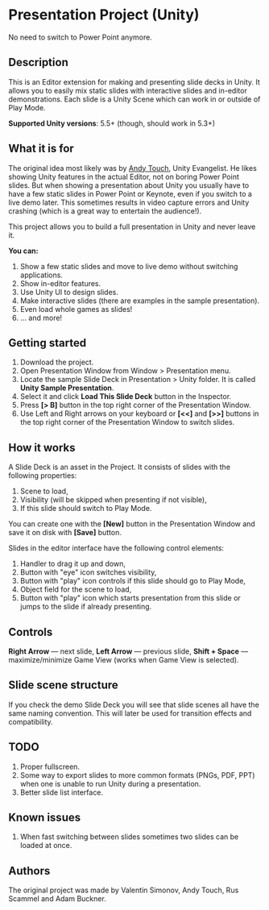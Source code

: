 # Presentation Project (Unity)
No need to switch to Power Point anymore.

## Description
This is an Editor extension for making and presenting slide decks in Unity. It allows you to easily mix static slides with interactive slides and in-editor demonstrations. Each slide is a Unity Scene which can work in or outside of Play Mode.

**Supported Unity versions**: 5.5+ (though, should work in 5.3+)

## What it is for
The original idea most likely was by [Andy Touch](https://twitter.com/andytouch), Unity Evangelist. He likes showing Unity features in the actual Editor, not on boring Power Point slides. But when showing a presentation about Unity you usually have to have a few static slides in Power Point or Keynote, even if you switch to a live demo later. This sometimes results in video capture errors and Unity crashing (which is a great way to entertain the audience!).

This project allows you to build a full presentation in Unity and never leave it. 

**You can:**

1. Show a few static slides and move to live demo without switching applications.
1. Show in-editor features.
1. Use Unity UI to design slides.
1. Make interactive slides (there are examples in the sample presentation).
1. Even load whole games as slides!
1. ... and more!

## Getting started
1. Download the project.
1. Open Presentation Window from Window > Presentation menu.
1. Locate the sample Slide Deck in Presentation > Unity folder. It is called **Unity Sample Presentation**.
1. Select it and click **Load This Slide Deck** button in the Inspector.
1. Press **[> B]** button in the top right corner of the Presentation Window.
1. Use Left and Right arrows on your keyboard or **[<<]** and **[>>]** buttons in the top right corner of the Presentation Window to switch slides.

## How it works
A Slide Deck is an asset in the Project. It consists of slides with the following properties:

1. Scene to load,
1. Visibility (will be skipped when presenting if not visible),
1. If this slide should switch to Play Mode.

You can create one with the **[New]** button in the Presentation Window and save it on disk with  **[Save]** button.

Slides in the editor interface have the following control elements:

1. Handler to drag it up and down,
1. Button with "eye" icon switches visibility,
1. Button with "play" icon controls if this slide should go to Play Mode,
1. Object field for the scene to load,
1. Button with "play" icon which starts presentation from this slide or jumps to the slide if already presenting.

## Controls
**Right Arrow** — next slide,
**Left Arrow** — previous slide,
**Shift + Space** — maximize/minimize Game View (works when Game View is selected).

## Slide scene structure
If you check the demo Slide Deck you will see that slide scenes all have the same naming convention. This will later be used for transition effects and compatibility.

## TODO
1. Proper fullscreen.
1. Some way to export slides to more common formats (PNGs, PDF, PPT) when one is unable to run Unity during a presentation.
1. Better slide list interface.

## Known issues
1. When fast switching between slides sometimes two slides can be loaded at once.

## Authors
The original project was made by Valentin Simonov, Andy Touch, Rus Scammel and Adam Buckner.
